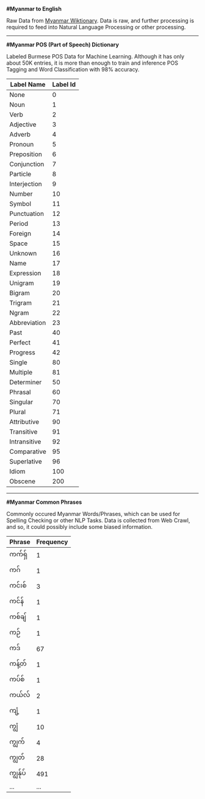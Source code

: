 <strong>#Myanmar to English</strong>

Raw Data from <a href="https://my.wiktionary.org/wiki/%E1%80%97%E1%80%9F%E1%80%AD%E1%80%AF%E1%80%85%E1%80%AC%E1%80%99%E1%80%BB%E1%80%80%E1%80%BA%E1%80%94%E1%80%BE%E1%80%AC">Myanmar Wiktionary</a>. Data is raw, and further processing is required to feed into Natural Language Processing or other processing.

<hr />

<strong>#Myanmar POS (Part of Speech) Dictionary</strong>

Labeled Burmese POS Data for Machine Learning. Although it has only about 50K entries, it is more than enough to train and inference POS Tagging and Word Classification with 98% accuracy.

| Label Name    | Label Id      |
| ------------- | ------------- |
|None | 0|
|Noun | 1|
|Verb | 2|
|Adjective | 3|
|Adverb | 4|
|Pronoun | 5|
|Preposition | 6|
|Conjunction | 7|
|Particle | 8|
|Interjection | 9|
|Number | 10|
|Symbol | 11|
|Punctuation | 12|
|Period | 13|
|Foreign | 14|
|Space | 15|
|Unknown | 16|
|Name | 17|
|Expression | 18|
|Unigram | 19|
|Bigram | 20|
|Trigram | 21|
|Ngram | 22|
|Abbreviation | 23|
|Past | 40|
|Perfect | 41|
|Progress | 42|
|Single | 80|
|Multiple | 81|
|Determiner | 50|
|Phrasal | 60|
|Singular | 70|
|Plural | 71|
|Attributive | 90|
|Transitive | 91|
|Intransitive | 92|           
|Comparative | 95|
|Superlative | 96|
|Idiom | 100|
|Obscene | 200|

<hr />

<strong>#Myanmar Common Phrases</strong>

Commonly occured Myanmar Words/Phrases, which can be used for Spelling Checking or other NLP Tasks. Data is collected from Web Crawl, and so, it could possibly include some biased information.

| Phrase        | Frequency      |
| ------------- | ------------- |
|ကက်ရှ်|	1|
|ကဂ်|	1|
|ကင်းစ်|	3|
|ကင်န်|	1|
|ကစ်ချ်|	1|
|ကဉ်|	1|
|ကဒ်|	67|
|ကန့်တ်|	1|
|ကပ်စ်|	1|
|ကယ်လ်|	2|
|ကျံ့|	1|
|ကျွံ|	10|
|ကျွက်|	4|
|ကျွတ်|	28|
|ကျွန်ုပ်|	491|
|...|...|
